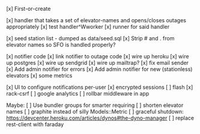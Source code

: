 [x] First-or-create

[x] handler that takes a set of elevator-names and opens/closes outages appropriately
[x] test handler^Wworker
[x] runner for said handler

[x] seed station list - dumped as data/seed.sql
[x] Strip # and . from elevator names so SFO is handled properly?

[x] notifier code
[x] link notifier to outage code
[x] wire up heroku
  [x] wire up postgres
  [x] wire up sendgrid
  [x] wire up mailtrap?
[x] fix email sender
[x] Add admin notifier for errors
[x] Add admin notifier for new (stationless) elevators
[x] some metrics

[x] UI to configure notifications per-user
[x] encrypted sessions
[ ] flash
[x] rack-csrf
[ ] google analytics
[ ] rollbar middleware in app


Maybe:
[ ] Use bundler groups for smarter requiring
[ ] shorten elevator names
[ ] graphite instead of silly Models::Metric
[ ] graceful shutdown: https://devcenter.heroku.com/articles/dynos#the-dyno-manager
[ ] replace rest-client with faraday
